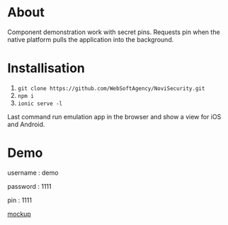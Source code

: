 About
=========

 Сomponent demonstration work with secret pins. Requests pin when the native platform pulls the application into the background.

Installisation
=========

1. `git clone https://github.com/WebSoftAgency/NoviSecurity.git`
1. `npm i`
1. `ionic serve -l`

Last command run emulation app in the browser and show a view for iOS and Android.

Demo
=========

username : demo

password : 1111

pin		 : 1111

[mockup](https://www.lucidchart.com/documents/view/230b4eeb-9088-46a0-a5d8-35f6967ee09a/0)
